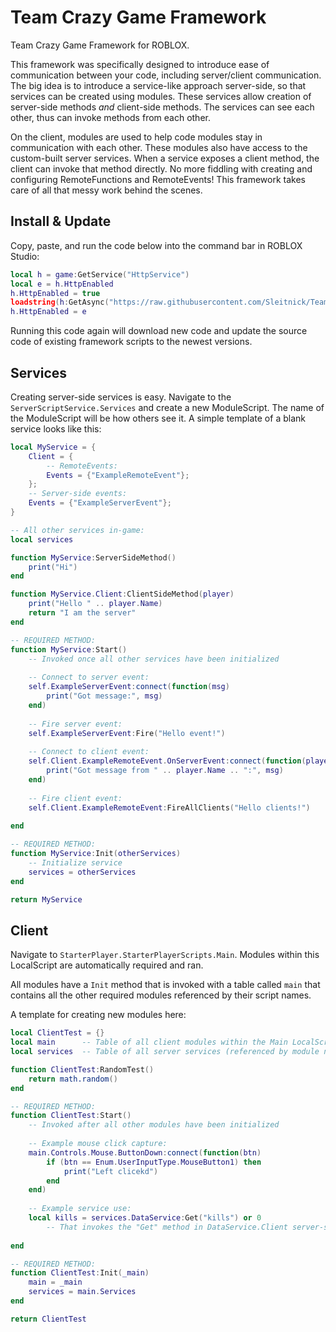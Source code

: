 # Team Crazy Game Framework
Team Crazy Game Framework for ROBLOX.

This framework was specifically designed to introduce ease of communication between your code, including server/client communication.
The big idea is to introduce a service-like approach server-side, so that services can be created using modules. These services
allow creation of server-side methods *and* client-side methods. The services can see each other, thus can invoke methods from
each other.

On the client, modules are used to help code modules stay in communication with each other. These modules also have access to the custom-built
server services. When a service exposes a client method, the client can invoke that method directly. No more fiddling with creating
and configuring RemoteFunctions and RemoteEvents! This framework takes care of all that messy work behind the scenes.

## Install & Update
Copy, paste, and run the code below into the command bar in ROBLOX Studio:
```lua
local h = game:GetService("HttpService")
local e = h.HttpEnabled
h.HttpEnabled = true
loadstring(h:GetAsync("https://raw.githubusercontent.com/Sleitnick/TeamCrazyGameFramework/master/install.min.lua"))()
h.HttpEnabled = e
```
Running this code again will download new code and update the source code of existing framework scripts to the newest versions.

## Services
Creating server-side services is easy. Navigate to the `ServerScriptService.Services` and create a new ModuleScript. The name of
the ModuleScript will be how others see it. A simple template of a blank service looks like this:
```lua
local MyService = {
	Client = {
		-- RemoteEvents:
		Events = {"ExampleRemoteEvent"};
	};
	-- Server-side events:
	Events = {"ExampleServerEvent"};
}

-- All other services in-game:
local services

function MyService:ServerSideMethod()
	print("Hi")
end

function MyService.Client:ClientSideMethod(player)
	print("Hello " .. player.Name)
	return "I am the server"
end

-- REQUIRED METHOD:
function MyService:Start()
	-- Invoked once all other services have been initialized
	
	-- Connect to server event:
	self.ExampleServerEvent:connect(function(msg)
		print("Got message:", msg)
	end)
	
	-- Fire server event:
	self.ExampleServerEvent:Fire("Hello event!")
	
	-- Connect to client event:
	self.Client.ExampleRemoteEvent.OnServerEvent:connect(function(player, msg)
		print("Got message from " .. player.Name .. ":", msg)
	end)
	
	-- Fire client event:
	self.Client.ExampleRemoteEvent:FireAllClients("Hello clients!")
	
end

-- REQUIRED METHOD:
function MyService:Init(otherServices)
	-- Initialize service
	services = otherServices
end

return MyService
```

## Client
Navigate to `StarterPlayer.StarterPlayerScripts.Main`. Modules within this LocalScript are automatically required and ran.

All modules have a `Init` method that is invoked with a table called `main` that contains all the other required modules referenced
by their script names.

A template for creating new modules here:
```lua
local ClientTest = {}
local main      -- Table of all client modules within the Main LocalScript (referenced by module name)
local services  -- Table of all server services (referenced by module name)

function ClientTest:RandomTest()
	return math.random()
end

-- REQUIRED METHOD:
function ClientTest:Start()
	-- Invoked after all other modules have been initialized
	
	-- Example mouse click capture:
	main.Controls.Mouse.ButtonDown:connect(function(btn)
		if (btn == Enum.UserInputType.MouseButton1) then
			print("Left clicekd")
		end
	end)
	
	-- Example service use:
	local kills = services.DataService:Get("kills") or 0
		-- That invokes the "Get" method in DataService.Client server-side
  
end

-- REQUIRED METHOD:
function ClientTest:Init(_main)
	main = _main
	services = main.Services
end

return ClientTest
```
